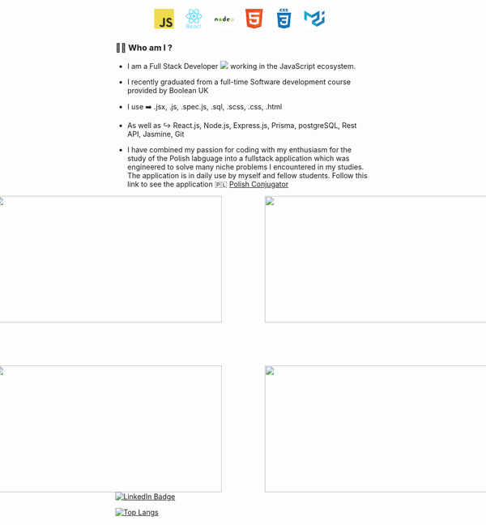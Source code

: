 

 
<div align="center">
  <h3>
  <img src="https://github.com/devicons/devicon/blob/master/icons/javascript/javascript-original.svg" title="JavaScript" alt="JavaScript" width="40" height="40"/>&nbsp&nbsp&nbsp&nbsp;
  <img src="https://github.com/devicons/devicon/blob/master/icons/react/react-original-wordmark.svg" title="React" alt="React" width="40" height="40"/>&nbsp&nbsp&nbsp&nbsp;
  <img src="https://github.com/devicons/devicon/blob/master/icons/nodejs/nodejs-original-wordmark.svg" title="NodeJS" alt="NodeJS" width="40" height="40"/>&nbsp&nbsp&nbsp&nbsp;
  <img src="https://github.com/devicons/devicon/blob/master/icons/html5/html5-original.svg" title="HTML5" alt="HTML" width="40" height="40"/>&nbsp&nbsp&nbsp&nbsp;
  <img src="https://github.com/devicons/devicon/blob/master/icons/css3/css3-plain-wordmark.svg"  title="CSS3" alt="CSS" width="40" height="40"/>&nbsp&nbsp&nbsp&nbsp;     
  <img src="https://github.com/devicons/devicon/blob/master/icons/materialui/materialui-original.svg" title="Material UI" alt="Material UI" width="40" height="40"/>&nbsp&nbsp&nbsp&nbsp;
 </h3>
</div>


### 🧍‍♂️ Who am I ?
  
 - I am a Full Stack Developer <img src="https://media.giphy.com/media/WUlplcMpOCEmTGBtBW/giphy.gif" width="30"> working in the JavaScript ecosystem.

  - I recently graduated from a full-time Software development course provided by Boolean UK
  
- I use ➡️ .jsx, .js, .spec.js, .sql, .scss, .css, .html
  
- As well as ↪️ React.js, Node.js, Express.js, Prisma, postgreSQL, Rest API, Jasmine, Git
 
- I have combined my passion for coding with my enthusiasm for the study of the Polish labguage into a fullstack application which was engineered to solve many niche problems I encountered in my studies. The application is in daily use by myself and fellow students. Follow this link to see the application 🇵🇱 [Polish Conjugator](https://polish-conjugator.herokuapp.com/)


<div align="center" style="display: grid; grid-template-columns: repeat(2, 1fr); grid-gap: 85px; justify-content: center;">
  <img src="https://raw.githubusercontent.com/AlexDjangoX/polish-tutor-client/main/public/images/polish-conjugator.png" style="width: 450px; height: 250px;">
  <img src="https://raw.githubusercontent.com/AlexDjangoX/polish-tutor-client/main/public/images/polish-conjugator-verbs.png" style="width: 450px; height: 250px;">
  <img src="https://raw.githubusercontent.com/AlexDjangoX/polish-tutor-client/main/public/images/polish-conjugator-notes.png" style="width: 450px; height: 250px;">
  <img src="https://raw.githubusercontent.com/AlexDjangoX/polish-tutor-client/main/public/images/polish-conjugator-nouns.png" style="width: 450px; height: 250px;">
</div>


<div id="badges" align="left" ><a href="https://www.linkedin.com/in/alexander-mclachlan-/" target="_blank"><img src="https://img.shields.io/badge/LinkedIn-blue?style=for-the-badge&logo=linkedin&logoColor=white" alt="LinkedIn Badge" /></div> 

  [![Top Langs](https://github-readme-stats.vercel.app/api/top-langs/?username=AlexDjangoX&layout=compact&theme=vision-friendly-dark)](https://github.com/anuraghazra/github-readme-stats)
 
